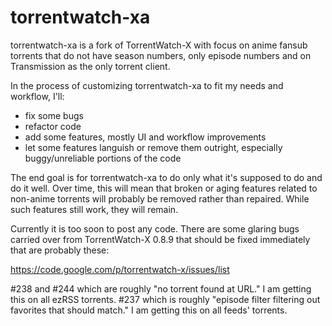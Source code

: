 torrentwatch-xa
===============

torrentwatch-xa is a fork of TorrentWatch-X with focus on anime fansub torrents that do not have season numbers, only episode numbers and on Transmission as the only torrent client.

In the process of customizing torrentwatch-xa to fit my needs and workflow, I'll:

- fix some bugs
- refactor code
- add some features, mostly UI and workflow improvements
- let some features languish or remove them outright, especially buggy/unreliable portions of the code
 
The end goal is for torrentwatch-xa to do only what it's supposed to do and do it well. Over time, this will mean that broken or aging features related to non-anime torrents will probably be removed rather than repaired. While such features still work, they will remain.


Currently it is too soon to post any code. There are some glaring bugs carried over from TorrentWatch-X 0.8.9 that should be fixed immediately that are probably these:

https://code.google.com/p/torrentwatch-x/issues/list

#238 and #244 which are roughly "no torrent found at URL." I am getting this on all ezRSS torrents.
#237 which is roughly "episode filter filtering out favorites that should match." I am getting this on all feeds' torrents.
